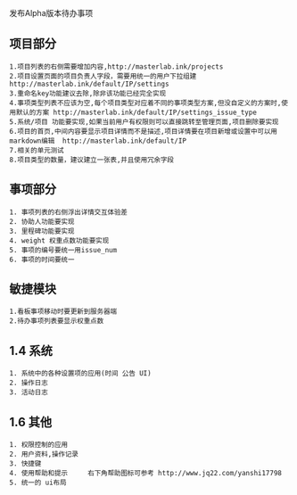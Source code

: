 
发布Alpha版本待办事项

## 项目部分
    1.项目列表的右侧需要增加内容,http://masterlab.ink/projects
    2.项目设置页面的项目负责人字段，需要用统一的用户下拉组建 http://masterlab.ink/default/IP/settings
    3.重命名key功能建议去除,除非该功能已经完全实现
    4.事项类型列表不应该为空,每个项目类型对应着不同的事项类型方案,但没自定义的方案时,使用默认的方案 http://masterlab.ink/default/IP/settings_issue_type
    5.系统/项目 功能要实现,如果当前用户有权限则可以直接跳转至管理页面,项目删除要实现
    6.项目的首页,中间内容要显示项目详情而不是描述,项目详情要在项目新增或设置中可以用markdown编辑  http://masterlab.ink/default/IP
    7.相关的单元测试
    8.项目类型的数量，建议建立一张表,并且使用冗余字段

## 事项部分
    1. 事项列表的右侧浮出详情交互体验差
    2. 协助人功能要实现
    3. 里程碑功能要实现
    4. weight 权重点数功能要实现
    5. 事项的编号要统一用issue_num
    6. 事项的时间要统一


## 敏捷模块
    1.看板事项移动时要更新到服务器端
    2.待办事项列表要显示权重点数


## 1.4 系统
    1. 系统中的各种设置项的应用(时间 公告 UI)
    2. 操作日志
    3. 活动日志

## 1.6 其他
    1. 权限控制的应用
    2. 用户资料,操作记录
    3. 快捷键
    4. 使用帮助和提示     右下角帮助图标可参考 http://www.jq22.com/yanshi17798
    5. 统一的 ui布局




 
 
 
 

